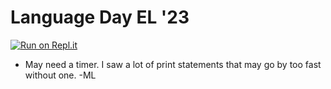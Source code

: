# Language Day EL '23

[![Run on Repl.it](https://repl.it/badge/github/athenian-ct-projects/Language-Day-EL)](https://repl.it/github/athenian-ct-projects/Language-Day-EL)

* May need a timer. I saw a lot of print statements that may go by too fast without one. -ML
